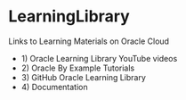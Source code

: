 # LearningLibrary
Links to Learning Materials on Oracle Cloud
<ul>
  <li><a ref="https://www.youtube.com/user/OracleLearning">1)	Oracle Learning Library YouTube videos</a></li>
  <li><a ref="https://apexapps.oracle.com/pls/apex/f?p=44785:OLL_SEARCH:100124893465168:::2:P2_SEARCH_TEXT:oracle%20cloud">2)	Oracle By Example Tutorials</a></li>
  <li><a ref="https://github.com/oracle/learning-library">3)	GitHub Oracle Learning Library</a></li>
  <li><a ref="https://docs.oracle.com/en/cloud/">4)	Documentation</a></li>
 </ul>

